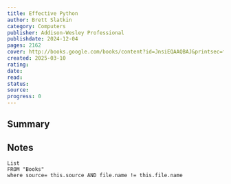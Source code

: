 ```yaml
---
title: Effective Python
author: Brett Slatkin
category: Computers
publisher: Addison-Wesley Professional
publishdate: 2024-12-04
pages: 2162
cover: http://books.google.com/books/content?id=JnsiEQAAQBAJ&printsec=frontcover&img=1&zoom=1&edge=curl&source=gbs_api
created: 2025-03-10
rating: 
date: 
read: 
status: 
source: 
progress: 0
---
```

## Summary


## Notes
```dataview
List 
FROM "Books"
where source= this.source AND file.name != this.file.name
```